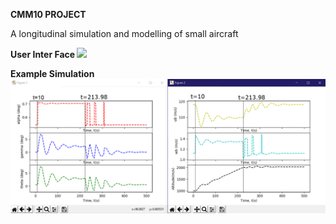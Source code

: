 <b>CMM10 PROJECT</b>

A longitudinal simulation and modelling of small aircraft 

<b> User Inter Face </b>
<img src = "unkown(1).png">

<b> Example Simulation <b>
<img src ="127585036_662294451135072_7399150001623133565_n.png">